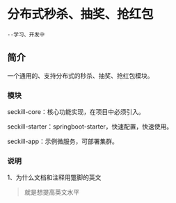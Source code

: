 # 分布式秒杀、抽奖、抢红包

```
--学习、开发中
```

## 简介

一个通用的、支持分布式的秒杀、抽奖、抢红包模块。

### 模块

seckill-core：核心功能实现，在项目中必须引入。

seckill-starter：springboot-starter，快速配置，快速使用。

seckill-app：示例微服务，可部署集群。


### 说明
1、为什么文档和注释用蹩脚的英文

> 就是想提高英文水平
